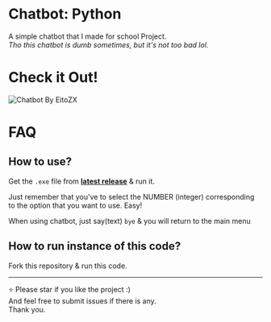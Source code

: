 # **Chatbot: Python**

A simple chatbot that I made for school Project.\
*Tho this chatbot is dumb sometimes, but it's not too bad lol*.

# Check it Out!
![Chatbot By EitoZX](https://i.imgur.com/50KjNr7.png)

# FAQ

## How to use? 
Get the `.exe` file from **[latest release](https://github.com/EitoZX/Chatbot/releases)** & run it.

Just remember that you've to select the NUMBER (integer) corresponding to the option that you want to use. Easy!

When using chatbot, just say(text) `bye` & you will return to the main menu

## How to run instance of this code?

Fork this repository & run this code. 

-----
⭐ Please star if you like the project :)\
And feel free to submit issues if there is any.\
Thank you.